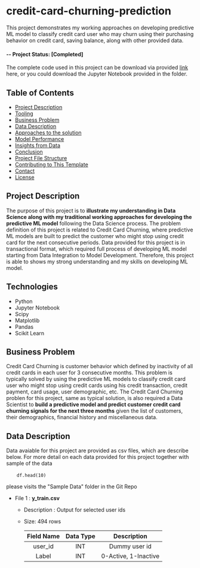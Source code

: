 # credit-card-churning-prediction
This project demonstrates my working approaches on developing predictive ML model to classify credit card user who may churn using their purchasing behavior on credit card, saving balance, along with other provided data.

#### -- Project Status: [Completed]

The complete code used in this project can be download via provided <a id="raw-url" href="https://raw.githubusercontent.com/KunutBoon/credit-card-churning-prediction/main/Jupyter%20Notebook/Credit%20Card%20Churning%20Prediction.ipynb">link</a> here, or you could download the Jupyter Notebook provided in the folder.

## Table of Contents
- [Project Description](#1)
- [Tooling](#2)
- [Business Problem](#3)
- [Data Description](#4)
- [Approaches to the solution](#5)
- [Model Performance](#6)
- [Insights from Data](#7)
- [Conclusion](#8)
- [Project File Structure](#9)
- [Contributing to This Template](#10)
- [Contact](#11)
- [License](#12)

<a name='1'></a>
## Project Description
The purpose of this project is to **illustrate my understanding in Data Science along with my traditional working approaches for developing the predictive ML model** following the Data Science process. The problem definition of this project is related to Credit Card Churning, where predictive ML models are built to predict the customer who might stop using credit card for the next consecutive periods. Data provided for this project is in transactional format, which required full process of developing ML model starting from Data Integration to Model Development. Therefore, this project is able to shows my strong understanding and my skills on developing ML model.

<a name='2'></a>
## Technologies
- Python
- Jupyter Notebook
- Scipy
- Matplotlib
- Pandas
- Scikit Learn 

<a name='3'></a>
## Business Problem
Credit Card Churning is customer behavior which defined by inactivity of all credit cards in each user for 3 consecutive months. This problem is typically solved by using the predictive ML models to classify credit card user who might stop using credit cards using his credit transaction, credit payment, card usage, user demographic, etc. The Credit Card Churning problen for this project, same as typical solution, is also required a Data Scientist to **build a predictive model and predict customer credit card churning signals for the next three months** given the list of customers, their demographics, financial history and miscellaneous data.

<a name='4'></a>
## Data Description
Data avaiable for this project are provided as csv files, which are describe below. For more detail on each data provided for this project together with sample of the data 

&emsp;&emsp;`df.head(10)`

please visits the "Sample Data" folder in the Git Repo

* File 1 : **y_train.csv**
  * Description : Output for selected user ids
  * Size: 494 rows

    | Field Name |  Data Type |      Description     |
    |:----------:|:----------:|:--------------------:|
    |  user_id   |     INT    |      Dummy user id   |
    |   Label    |     INT    | 0-Active, 1-Inactive |
